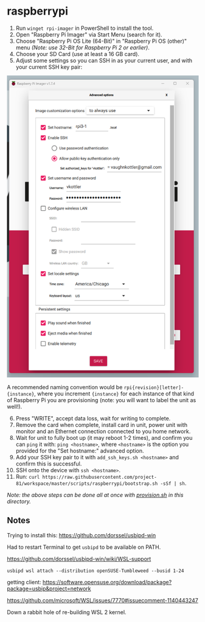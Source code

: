 # raspberrypi

1. Run `winget rpi-imager` in PowerShell to install the tool.
1. Open "Raspberry Pi Imager" via Start Menu (search for it).
1. Choose "Raspberry Pi OS Lite (64-Bit)" in "Raspberry Pi OS (other)" menu
*(Note: use 32-Bit for Raspberry Pi 2 or earlier)*.
1. Choose your SD Card (use at least a 16 GB card).
1. Adjust some settings so you can SSH in as your current user, and with your
current SSH key pair:

![rpi-imager settings](im/rpi_provision_settings.png)

A recommended naming convention would be `rpi{revision}[letter]-{instance}`,
where you increment `{instance}` for each instance of that kind of Raspberry Pi
you are provisioning (note: you will want to label the unit as well!).

6. Press "WRITE", accept data loss, wait for writing to complete.
6. Remove the card when complete, install card in unit, power unit with monitor
and an Ethernet connection connected to you home network.
6. Wait for unit to fully boot up (it may reboot 1-2 times), and confirm you
can `ping` it with: `ping <hostname>`, where `<hostname>` is the option you
provided for the "Set hostname:" advanced option.
6. Add your SSH key pair to it with `add_ssh_keys.sh <hostname>` and confirm
this is successful.
6. SSH onto the device with `ssh <hostname>`.
6. Run: `curl https://raw.githubusercontent.com/project-81/workspace/master/scripts/raspberrypi/bootstrap.sh -sSf | sh`.

*Note: the above steps can be done all at once with
[provision.sh](provision.sh) in this directory.*

## Notes

Trying to install this: https://github.com/dorssel/usbipd-win

Had to restart Terminal to get `usbipd` to be available on PATH.

https://github.com/dorssel/usbipd-win/wiki/WSL-support

```
usbipd wsl attach --distribution openSUSE-Tumbleweed --busid 1-24
```

getting client: https://software.opensuse.org/download/package?package=usbip&project=network

https://github.com/microsoft/WSL/issues/7770#issuecomment-1140443247

Down a rabbit hole of re-building WSL 2 kernel.
